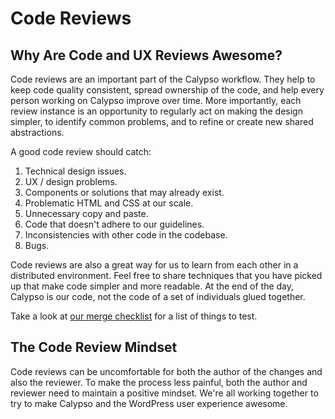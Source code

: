 # Code Reviews

## Why Are Code and UX Reviews Awesome?

Code reviews are an important part of the Calypso workflow. They help to keep code quality consistent, spread ownership of the code, and help every person working on Calypso improve over time. More importantly, each review instance is an opportunity to regularly act on making the design simpler, to identify common problems, and to refine or create new shared abstractions.

A good code review should catch:

1. Technical design issues.
2. UX / design problems.
3. Components or solutions that may already exist.
4. Problematic HTML and CSS at our scale.
5. Unnecessary copy and paste.
6. Code that doesn't adhere to our guidelines.
7. Inconsistencies with other code in the codebase.
8. Bugs.

Code reviews are also a great way for us to learn from each other in a distributed environment. Feel free to share techniques that you have picked up that make code simpler and more readable. At the end of the day, Calypso is our code, not the code of a set of individuals glued together.

Take a look at [our merge checklist](merge-checklist.md) for a list of things to test.

## The Code Review Mindset

Code reviews can be uncomfortable for both the author of the changes and also the reviewer. To make the process less painful, both the author and reviewer need to maintain a positive mindset. We're all working together to try to make Calypso and the WordPress user experience awesome.
